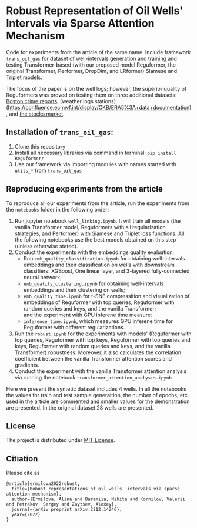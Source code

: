 Robust Representation of Oil Wells' Intervals via Sparse Attention Mechanism
=====

Code for experiments from the article of the same name. Include framework `trans_oil_gas` for dataset of well-intervals generation and training and testing Transformer-based (with our proposed model Reguformer, the original Transformer, Performer, DropDim, and LRformer) Siamese and Triplet models. 

The focus of the paper is on the well logs; however, the superior quality of Reguformers was proved on testing them on three additional datasets: [Boston crime reports](https://www.kaggle.com/datasets/AnalyzeBoston/crimes-in-boston), [weather logs stations] (https://confluence.ecmwf.int/display/CKB/ERA5%3A+data+documentation), and [the stocks market](https://www.kaggle.com/datasets/szrlee/stock-time-series-20050101-to-20171231). 

Installation of `trans_oil_gas`:
-----
1. Clone this repository
2. Install all necessary libraries via command in terminal: `pip install Reguformer/`
3. Use our framework via importing modules with names started with `utils_*` from `trans_oil_gas` 

Reproducing experiments from the article
-----
To reproduce all our experiments from the article, run the experiments from the `notebooks` folder in the following order:
1. Run jupyter notebook `well_linking.ipynb`. It will train all models (the vanilla Transformer model, Reguformers with all regularization strategies, and Performer) with Siamese and Triplet loss functions. All the following notebooks use the best models obtained on this step (unless otherwise stated).
2. Conduct the experiments with the embeddings quality evaluation:
    * Run `emb_quality_classification.ipynb` for obtaining well-intervals embeddings and their classification on wells with downstream classifiers: XGBoost, One linear layer, and $3$-layered fully-connected neural network;
    * `emb_quality_clustering.ipynb` for obtaining well-intervals embeddings and their clustering on wells;  
    * `emb_quality_tsne.ipynb` for t-SNE compressition and visualization of embeddings of Reguformer with top queries, Reguformer with random queries and keys, and the vanilla Transformer;  
   and the experiment with GPU inferene time measure:
    * `inference_time.ipynb`, which measures GPU inferene time for Reguformer with different regularizations. 
3. Run the `robust.ipynb` for the experiments with models' (Reguformer with top queries, Reguformer with top keys, Reguformer with top queries and keys, Reguformer with random queries and keys, and the vanilla Transformer) robustness. Moreover, it also calculates the correlation coefficient between the vanilla Transformer attention scores and gradients. 
4. Conduct the experiment with the vanilla Transformer attention analysis via running the notebook `transformer_attention_analysis.ipynb`

Here we present the syntetic dataset includes $4$ wells.
In all the notebooks the values for train and test sample generaltion, the number of epochs, etc. used in the article are commented and smaller values for the demonstration are presented. In the original dataset $28$ wells are presented.   

License
-----
The project is distributed under [MIT License](https://github.com/roguLINA/Reguformer/blob/main/License.txt).

Citiation
-----
Please cite as 
```
@article{ermilova2022robust,
  title={Robust representations of oil wells' intervals via sparse attention mechanism},
  author={Ermilova, Alina and Baramiia, Nikita and Kornilov, Valerii and Petrakov, Sergey and Zaytsev, Alexey},
  journal={arXiv preprint arXiv:2212.14246},
  year={2022}
}
```
